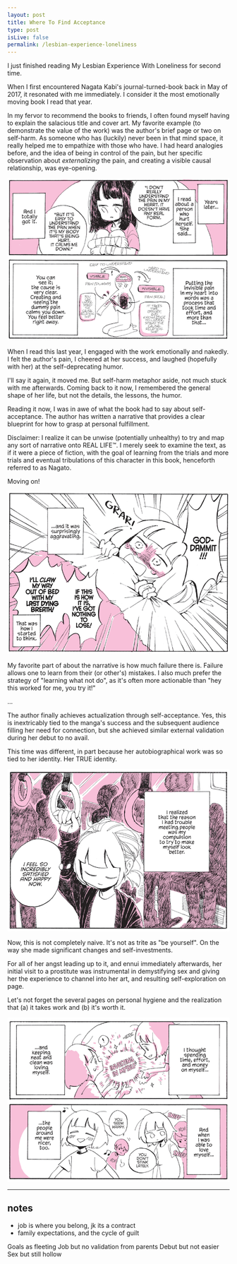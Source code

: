 ```yaml
---
layout: post
title: Where To Find Acceptance
type: post
isLive: false
permalink: /lesbian-experience-loneliness
---
```


I just finished reading My Lesbian Experience With Loneliness for second time.

When I first encountered Nagata Kabi's journal-turned-book back in May of 2017, it resonated with me immediately. I consider it the most emotionally moving book I read that year.

In my fervor to recommend the books to friends, I often found myself having to explain the salacious title and cover art. My favorite example (to demonstrate the value of the work) was the author's brief page or two on self-harm. As someone who has (luckily) never been in that mind space, it really helped me to empathize with those who have. I had heard analogies before, and the idea of being in control of the pain, but her specific observation about *externalizing* the pain, and creating a visible causal relationship, was eye-opening.

![](images/lesbian-experience-loneliness/p013.png)

When I read this last year, I engaged with the work emotionally and nakedly. I felt the author's pain, I cheered at her success, and laughed (hopefully with her) at the self-deprecating humor.

I'll say it again, it moved me. But self-harm metaphor aside, not much stuck with me afterwards. Coming back to it now, I remembered the general shape of her life, but not the details, the lessons, the humor.

Reading it now, I was in awe of what the book had to say about self-acceptance. The author has written a narrative that provides a clear blueprint for how to grasp at personal fulfillment.

Disclaimer: I realize it can be unwise (potentially unhealthy) to try and map any sort of narrative onto REAL LIFE™️. I merely seek to examine the text, as if it were a piece of fiction, with the goal of learning from the trials and more trials and eventual tribulations of this character in this book, henceforth referred to as Nagato.

Moving on!

![](images/lesbian-experience-loneliness/p022.png)

My favorite part of about the narrative is how much failure there is. Failure allows one to learn from their (or other's) mistakes. I also much prefer the strategy of "learning what not do", as it's often more actionable than "hey this worked for me, you try it!"

...

The author finally achieves actualization through self-acceptance. Yes, this is inextricably tied to the manga's success and the subsequent audience filling her need for connection, but she achieved similar external validation during her debut to no avail.

This time was different, in part because her autobiographical work was so tied to her identity. Her TRUE identity.

![](images/lesbian-experience-loneliness/p123.png)

Now, this is not completely naive. It's not as trite as "be yourself". On the way she made significant changes and self-investments.

For all of her angst leading up to it, and ennui immediately afterwards, her initial visit to a prostitute was instrumental in demystifying sex and giving her the experience to channel into her art, and resulting self-exploration on page.

Let's not forget the several pages on personal hygiene and the realization that (a) it takes work and (b) it's worth it.

![](images/lesbian-experience-loneliness/p067.png)



---
## notes

- job is where you belong, jk its a contract
- family expectations, and the cycle of guilt


Goals as fleeting
Job but no validation from parents
Debut but not easier
Sex but still hollow
